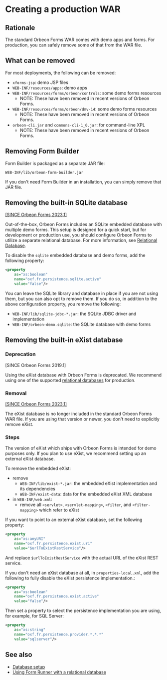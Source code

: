 # Creating a production WAR

## Rationale

The standard Orbeon Forms WAR comes with demo apps and forms. For production, you can safely remove some of that from the WAR file.

## What can be removed

For most deployments, the following can be removed:

- `xforms-jsp`: demo JSP files
- `WEB-INF/resources/apps`: demo apps
- `WEB-INF/resources/forms/orbeon/controls`: some demo forms resources
    - NOTE: These have been removed in recent versions of Orbeon Forms.
- `WEB-INF/resources/forms/orbeon/dmv-14`: some demo forms resources
    - NOTE: These have been removed in recent versions of Orbeon Forms.
- `orbeon-cli.jar` and `commons-cli-1_0.jar`: for command-line XPL
    - NOTE: These have been removed in recent versions of Orbeon Forms.

## Removing Form Builder

Form Builder is packaged as a separate JAR file:

`WEB-INF/lib/orbeon-form-builder.jar`

If you don't need Form Builder in an installation, you can simply remove that JAR file.

## Removing the built-in SQLite database

[\[SINCE Orbeon Forms 2023.1\]](/release-notes/orbeon-forms-2023.1.md)

Out-of-the-box, Orbeon Forms includes an SQLite embedded database with multiple demo forms. This setup is designed for a quick start, but for development or production use, you should configure Orbeon Forms to utilize a separate relational database. For more information, see [Relational Database](/form-runner/persistence/relational-db.md).

To disable the `sqlite` embedded database and demo forms, add the following property:

```xml
<property
    as="xs:boolean"
    name="oxf.fr.persistence.sqlite.active"
    value="false"/>
```

You can leave the SQLite library and database in place if you are not using them, but you can also opt to remove them. If you do so, in addition to the above configuration property, you remove the following:

- `WEB-INF/lib/sqlite-jdbc-*.jar`: the SQLite JDBC driver and implementation
- `WEB-INF/orbeon-demo.sqlite`: the SQLite database with demo forms


## Removing the built-in eXist database

### Deprecation

[SINCE Orbeon Forms 2019.1]

Using the eXist database with Orbeon Forms is deprecated. We recommend using one of the supported [relational databases](/form-runner/persistence/relational-db.md) for production.

### Removal

[\[SINCE Orbeon Forms 2023.1\]](/release-notes/orbeon-forms-2023.1.md)

The eXist database is no longer included in the standard Orbeon Forms WAR file. If you are using that version or newer, you don't need to explicitly remove eXist.

### Steps

The version of eXist which ships with Orbeon Forms is intended for demo purposes only. If you plan to use eXist, we recommend setting up an external eXist database.

To remove the embedded eXist:

- remove
  - `WEB-INF/lib/exist-*.jar`: the embedded eXist implementation and its dependencies
  - `WEB-INF/exist-data`: data for the embedded eXist XML database
- in `WEB-INF/web.xml`:
  - remove all `<servlet>`, `<servlet-mapping>`, `<filter`, and `<filter-mapping>` which refer to eXist

If you want to point to an external eXist database, set the following property:

```xml
<property
    as="xs:anyURI"
    name="oxf.fr.persistence.exist.uri"
    value="$urlToExistRestService"/>
```

And replace `$urlToExistRestService` with the actual URL of the eXist REST service.

If you don't need an eXist database at all, in `properties-local.xml`, add the following to fully disable the eXist persistence implementation.:

```xml
<property
    as="xs:boolean"
    name="oxf.fr.persistence.exist.active"
    value="false"/>
```

Then set a property to select the persistence implementation you are using, for example, for SQL Server:

```xml
<property
    as="xs:string"
    name="oxf.fr.persistence.provider.*.*.*"
    value="sqlserver"/>
```

## See also

- [Database setup](/installation/README.md#database-setup)
- [Using Form Runner with a relational database](/form-runner/persistence/relational-db.md)
